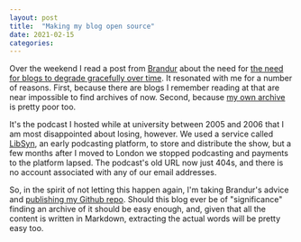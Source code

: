 ```yaml
---
layout: post
title:  "Making my blog open source"
date: 2021-02-15
categories:
---
```

Over the weekend I read a post from [Brandur](https://brandur.org/) about the need for [the need for blogs to degrade gracefully over time](https://brandur.org/fragments/graceful-degradation-time). It resonated with me for a number of reasons. First, because there are blogs I remember reading at that are near impossible to find archives of now. Second, because [my own archive](https://danielbower.com/archive/) is pretty poor too.

It's the podcast I hosted while at university between 2005 and 2006 that I am most disappointed about losing, however. We used a service called [LibSyn](https://libsyn.com/), an early podcasting platform, to store and distribute the show, but a few months after I moved to London we stopped podcasting and payments to the platform lapsed. The podcast's old URL now just 404s, and there is no account associated with any of our email addresses.

So, in the spirit of not letting this happen again, I'm taking Brandur's advice and [publishing my Github repo](https://github.com/danielbower/personal-blog). Should this blog ever be of "significance" finding an archive of it should be easy enough, and, given that all the content is written in Markdown, extracting the actual words will be pretty easy too.
